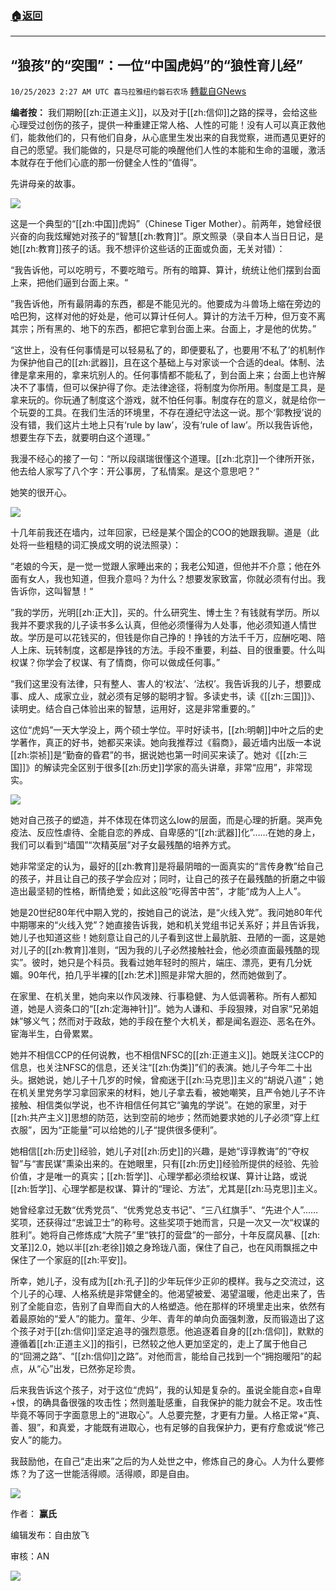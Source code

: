 ###  [:house:返回](README.md)
---


## “狼孩”的“突围”：一位“中国虎妈”的“狼性育儿经”
`10/25/2023 2:27 AM UTC 喜马拉雅纽约磐石农场` [轉載自GNews](https://gnews.org/articles/1876080)

        

**编者按：** 我们期盼[[zh:正道主义]]，以及对于[[zh:信仰]]之路的探寻，会给这些心理受过创伤的孩子，提供一种重建正常人格、人性的可能！没有人可以真正救他们，能救他们的，只有他们自身，从心底里生发出来的自我觉察，进而遇见更好的自己的愿望。我们能做的，只是尽可能的唤醒他们人性的本能和生命的温暖，激活本就存在于他们心底的那一份健全人性的“值得”。

先讲母亲的故事。

![](ipfs://QmNqMh1b9x3w2i5r4MJSzoyXZBV2gTvDtJme7ANBa9jcFp?.png)


这是一个典型的“[[zh:中国]]虎妈”（Chinese Tiger Mother）。前两年，她曾经很兴奋的向我炫耀她对孩子的“智慧[[zh:教育]]”。原文照录（录自本人当日日记，是她[[zh:教育]]孩子的话。我不想评价这些话的正面或负面，无关对错）：

“我告诉他，可以吃明亏，不要吃暗亏。所有的暗算、算计，统统让他们摆到台面上来，把他们逼到台面上来。“

”我告诉他，所有最阴毒的东西，都是不能见光的。他要成为斗兽场上缩在旁边的哈巴狗，这样对他的好处是，他可以算计任何人。算计的方法千万种，但万变不离其宗；所有黑的、地下的东西，都把它拿到台面上来。台面上，才是他的优势。”

“这世上，没有任何事情是可以轻易私了的，即便要私了，也要用‘不私了’的机制作为保护他自己的[[zh:武器]]，且在这个基础上与对家谈一个合适的deal。体制、法律是拿来用的，拿来坑别人的。任何事情都不能私了，到台面上来；台面上也许解决不了事情，但可以保护得了你。走法律途径，将制度为你所用。制度是工具，是拿来玩的。你玩通了制度这个游戏，就不怕任何事。制度存在的意义，就是给你一个玩耍的工具。在我们生活的环境里，不存在遵纪守法这一说。那个‘郭教授’说的没有错，我们这片土地上只有‘rule by law’，没有‘rule of law’。所以我告诉他，想要生存下去，就要明白这个道理。”

我漫不经心的接了一句：“所以段祺瑞很懂这个道理。[[zh:北京]]一个律所开张，他去给人家写了八个字：开公事房，了私情案。是这个意思吧？”

她笑的很开心。


![](ipfs://QmdU1kUMHiyo7PgR51TaY67F221YdVSQvkw51U8qZSWiMh?.png)


十几年前我还在墙内，过年回家，已经是某个国企的COO的她跟我聊。道是（此处将一些粗糙的词汇换成文明的说法照录）：

“老娘的今天，是一觉一觉跟人家睡出来的；我老公知道，但他并不介意；他在外面有女人，我也知道，但我介意吗？为什么？想要发家致富，你就必须有付出。我告诉你，这叫智慧！“

”我的学历，光明[[zh:正大]]，买的。什么研究生、博士生？有钱就有学历。所以我并不要求我的儿子读书多么认真，但他必须懂得为人处事，他必须知道人情世故。学历是可以花钱买的，但钱是你自己挣的！挣钱的方法千千万，应酬吃喝、陪人上床、玩转制度，这都是挣钱的方法。手段不重要，利益、目的很重要。什么叫权谋？你学会了权谋、有了情商，你可以做成任何事。”

“我们这里没有法律，只有整人、害人的‘权法’、‘法权’。我告诉我的儿子，想要成事、成人、成家立业，就必须有足够的聪明才智。多读史书，读《[[zh:三国]]》、读明史。结合自己体验出来的智慧，运用好，这是非常重要的。”

这位“虎妈”一天大学没上，两个硕士学位。平时好读书，[[zh:明朝]]中叶之后的史学著作，真正的好书，她都买来读。她向我推荐过《翦商》，最近墙内出版一本说[[zh:崇祯]]是“勤奋的昏君”的书，据说她也第一时间买来读了。她对《[[zh:三国]]》的解读完全区别于很多[[zh:历史]]学家的高头讲章，非常“应用”，非常现实。


![](ipfs://QmYaU3PF5LgGDbM58jcbpPVVDfEp8mrVGUGbRvARdySQYh?.png)


她对自己孩子的塑造，并不体现在体罚这么low的层面，而是心理的折磨。哭声免疫法、反应性虐待、全能自恋的养成、自卑感的“[[zh:武器]]化”……在她的身上，我们可以看到“墙国”“次精英层”对子女最残酷的培养方式。


她非常坚定的认为，最好的[[zh:教育]]是将最阴暗的一面真实的“言传身教”给自己的孩子，并且让自己的孩子学会应对；同时，让自己的孩子在最残酷的折磨之中锻造出最坚韧的性格，断情绝爱；如此这般“吃得苦中苦”，才能“成为人上人”。

她是20世纪80年代中期入党的，按她自己的说法，是“火线入党”。我问她80年代中期哪来的“火线入党”？她直接告诉我，她和机关党组书记关系好；并且告诉我，她儿子也知道这些！她刻意让自己的儿子看到这世上最肮脏、丑陋的一面，这是她对儿子的[[zh:教育]]准则，“因为我的儿子必然接触社会，他必须直面最残酷的现实”。彼时，她只是个科员。我看过她年轻时的照片，端庄、漂亮，更有几分妩媚。90年代，拍几乎半裸的[[zh:艺术]]照是非常大胆的，然而她做到了。

在家里、在机关里，她向来以作风泼辣、行事稳健、为人低调著称。所有人都知道，她是人资条口的“[[zh:定海神针]]”。她为人谦和、手段狠辣，对自家“兄弟姐妹”够义气；然而对于政敌，她的手段在整个大机关，都是闻名遐迩、恶名在外。宦海半生，白骨累累。

她并不相信CCP的任何说教，也不相信NFSC的[[zh:正道主义]]。她既关注CCP的信息，也关注NFSC的信息，还关注“[[zh:伪类]]”们的表演。她儿子今年二十出头。据她说，她儿子十几岁的时候，曾痴迷于[[zh:马克思]]主义的“胡说八道”；她在机关里党务学习拿回家来的材料，她儿子拿去看，被她嘲笑，且严令她儿子不许接触、相信类似学说，也不许相信任何其它“骗鬼的学说”。在她的家里，对于[[zh:共产主义]]思想的防范，达到空前的地步；然而她要求她的儿子必须“穿上红衣服”，因为“正能量”可以给她的儿子“提供很多便利”。

她相信[[zh:历史]]经验，她儿子对[[zh:历史]]的兴趣，是她“谆谆教诲”的“夺权智”与“害民谋”熏染出来的。在她眼里，只有[[zh:历史]]经验所提供的经验、先验价值，才是唯一的真实；[[zh:哲学]]、心理学都必须给权谋、算计让路，或说[[zh:哲学]]、心理学都是权谋、算计的“理论、方法”，尤其是[[zh:马克思]]主义。

她曾经拿过无数“优秀党员”、“优秀党总支书记”、“三八红旗手”、“先进个人”……奖项，还获得过“忠诚卫士”的称号。这些奖项于她而言，只是一次又一次“权谋的胜利”。她将自己修炼成“大院子”里“铁打的营盘”的一部分，十年反腐风暴、[[zh:文革]]2.0，她以半[[zh:老徐]]娘之身玲珑八面，保住了自己，也在风雨飘摇之中保住了一个家庭的[[zh:平安]]。

 所幸，她儿子，没有成为[[zh:孔子]]的少年玩伴少正卯的模样。我与之交流过，这个儿子的心理、人格系统是非常健全的。他渴望被爱、渴望温暖，他走出来了，告别了全能自恋，告别了自卑而自大的人格塑造。他在那样的环境里走出来，依然有着最原始的“爱人”的能力。童年、少年、青年的单向负面强刺激，反而锻造出了这个孩子对于[[zh:信仰]]坚定追寻的强烈意愿。他追逐着自身的[[zh:信仰]]，默默的遵循着[[zh:正道主义]]的指引，已然较之他人更加坚定的，走上了属于他自己的“回溯之路”、“[[zh:信仰]]之路”。对他而言，能给自己找到一个“拥抱暖阳”的起点，从“心”出发，已然弥足珍贵。

后来我告诉这个孩子，对于这位“虎妈”，我的认知是复杂的。虽说全能自恋+自卑+恨，的确具备很强的攻击性；然则羞耻感重，自我保护的能力就会不足。攻击性毕竟不等同于字面意思上的“进取心”。人总要完整，才更有力量。人格正常+“真、善、狠”，和真爱，才能既有进取心，也有足够的自我保护力，更有疗愈或说“修己安人”的能力。

我鼓励他，在自己“走出来”之后的为人处世之中，修炼自己的身心。人为什么要修炼？为了这一世能活得顺。活得顺，即是自由。


![](ipfs://QmcEYHZFSRY9ceaFvsmHXFa7ndApsFMbgZnEM7dGQrrroi?.png)


作者：         **赢氏**

编辑发布：自由放飞

审核：AN


![](ipfs://QmUZqB9NW3KL9XJDEgeZyuc9Dq3h3yM1coYYRGHFBrahr2?.png)

